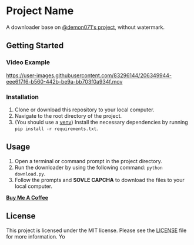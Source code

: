 # Project Name

A downloader base on [@demon071's project](https://github.com/demon071/Tiktok-API-Python), without watermark.

## Getting Started
### Video Example


https://user-images.githubusercontent.com/83296144/206349944-eee617f6-b560-442b-be9a-bb703f0a934f.mov



### Installation

1. Clone or download this repository to your local computer.
2. Navigate to the root directory of the project.
3. (You should use a [venv](https://docs.python.org/3/library/venv.html)) Install the necessary dependencies by running `pip install -r requirements.txt`.

## Usage

1. Open a terminal or command prompt in the project directory.
2. Run the downloader by using the following command: `python download.py`.
3. Follow the prompts and **SOVLE CAPCHA** to download the files to your local computer.


[**Buy Me A Coffee**](https://www.buymeacoffee.com/hglong16)


## License

This project is licensed under the MIT license. Please see the [LICENSE](LICENSE.txt) file for more information.
Yo
